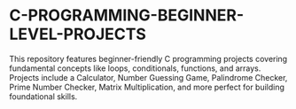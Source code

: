 # C-PROGRAMMING-BEGINNER-LEVEL-PROJECTS
This repository features beginner-friendly C programming projects covering fundamental concepts like loops, conditionals, functions, and arrays. Projects include a Calculator, Number Guessing Game, Palindrome Checker, Prime Number Checker, Matrix Multiplication, and more perfect for building foundational skills.
